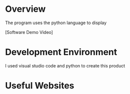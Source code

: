# Overview

The program uses the python language to display 


[Software Demo Video]

# Development Environment

I used visual studio code and python to create this product


# Useful Websites
